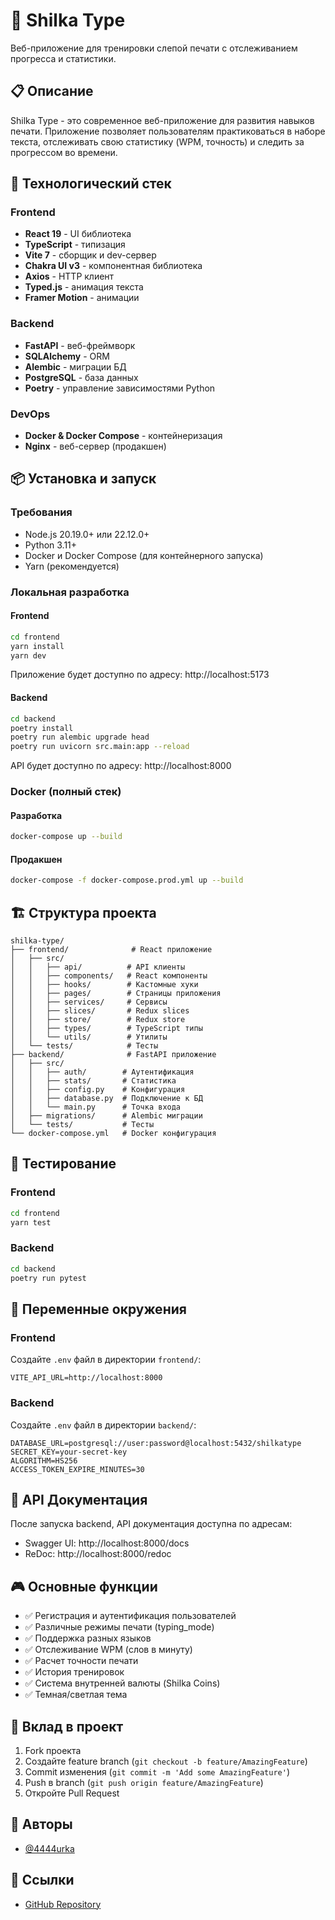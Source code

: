 # 🎯 Shilka Type

Веб-приложение для тренировки слепой печати с отслеживанием прогресса и статистики.

## 📋 Описание

Shilka Type - это современное веб-приложение для развития навыков печати. Приложение позволяет пользователям практиковаться в наборе текста, отслеживать свою статистику (WPM, точность) и следить за прогрессом во времени.

## 🚀 Технологический стек

### Frontend

- **React 19** - UI библиотека
- **TypeScript** - типизация
- **Vite 7** - сборщик и dev-сервер
- **Chakra UI v3** - компонентная библиотека
- **Axios** - HTTP клиент
- **Typed.js** - анимация текста
- **Framer Motion** - анимации

### Backend

- **FastAPI** - веб-фреймворк
- **SQLAlchemy** - ORM
- **Alembic** - миграции БД
- **PostgreSQL** - база данных
- **Poetry** - управление зависимостями Python

### DevOps

- **Docker & Docker Compose** - контейнеризация
- **Nginx** - веб-сервер (продакшен)

## 📦 Установка и запуск

### Требования

- Node.js 20.19.0+ или 22.12.0+
- Python 3.11+
- Docker и Docker Compose (для контейнерного запуска)
- Yarn (рекомендуется)

### Локальная разработка

#### Frontend

```bash
cd frontend
yarn install
yarn dev
```

Приложение будет доступно по адресу: http://localhost:5173

#### Backend

```bash
cd backend
poetry install
poetry run alembic upgrade head
poetry run uvicorn src.main:app --reload
```

API будет доступно по адресу: http://localhost:8000

### Docker (полный стек)

#### Разработка

```bash
docker-compose up --build
```

#### Продакшен

```bash
docker-compose -f docker-compose.prod.yml up --build
```

## 🏗️ Структура проекта

```
shilka-type/
├── frontend/              # React приложение
│   ├── src/
│   │   ├── api/          # API клиенты
│   │   ├── components/   # React компоненты
│   │   ├── hooks/        # Кастомные хуки
│   │   ├── pages/        # Страницы приложения
│   │   ├── services/     # Сервисы
│   │   ├── slices/       # Redux slices
│   │   ├── store/        # Redux store
│   │   ├── types/        # TypeScript типы
│   │   └── utils/        # Утилиты
│   └── tests/            # Тесты
├── backend/              # FastAPI приложение
│   ├── src/
│   │   ├── auth/        # Аутентификация
│   │   ├── stats/       # Статистика
│   │   ├── config.py    # Конфигурация
│   │   ├── database.py  # Подключение к БД
│   │   └── main.py      # Точка входа
│   ├── migrations/      # Alembic миграции
│   └── tests/           # Тесты
└── docker-compose.yml   # Docker конфигурация
```

## 🧪 Тестирование

### Frontend

```bash
cd frontend
yarn test
```

### Backend

```bash
cd backend
poetry run pytest
```

## 🔧 Переменные окружения

### Frontend

Создайте `.env` файл в директории `frontend/`:

```env
VITE_API_URL=http://localhost:8000
```

### Backend

Создайте `.env` файл в директории `backend/`:

```env
DATABASE_URL=postgresql://user:password@localhost:5432/shilkatype
SECRET_KEY=your-secret-key
ALGORITHM=HS256
ACCESS_TOKEN_EXPIRE_MINUTES=30
```

## 📝 API Документация

После запуска backend, API документация доступна по адресам:

- Swagger UI: http://localhost:8000/docs
- ReDoc: http://localhost:8000/redoc

## 🎮 Основные функции

- ✅ Регистрация и аутентификация пользователей
- ✅ Различные режимы печати (typing_mode)
- ✅ Поддержка разных языков
- ✅ Отслеживание WPM (слов в минуту)
- ✅ Расчет точности печати
- ✅ История тренировок
- ✅ Система внутренней валюты (Shilka Coins)
- ✅ Темная/светлая тема

## 🤝 Вклад в проект

1. Fork проекта
2. Создайте feature branch (`git checkout -b feature/AmazingFeature`)
3. Commit изменения (`git commit -m 'Add some AmazingFeature'`)
4. Push в branch (`git push origin feature/AmazingFeature`)
5. Откройте Pull Request

## 👥 Авторы

- [@4444urka](https://github.com/4444urka)

## 🔗 Ссылки

- [GitHub Repository](https://github.com/4444urka/shilka-type)

